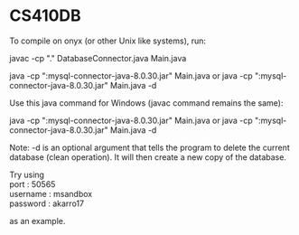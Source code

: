 # CS410DB

To compile on onyx (or other Unix like systems), run:

javac -cp "." DatabaseConnector.java Main.java

java -cp ":mysql-connector-java-8.0.30.jar" Main.java <port> <username> <password>
or
java -cp ":mysql-connector-java-8.0.30.jar" Main.java <port> <username> <password> -d

Use this java command for Windows (javac command remains the same):


java -cp ":mysql-connector-java-8.0.30.jar" Main.java <port> <username> <password>
or
java -cp ":mysql-connector-java-8.0.30.jar" Main.java <port> <username> <password> -d

Note: -d is an optional argument that tells the program to delete the current database (clean operation). It will then create a new copy of the database.

Try using\
port : 50565\
username : msandbox\
password : akarro17

as an example.
